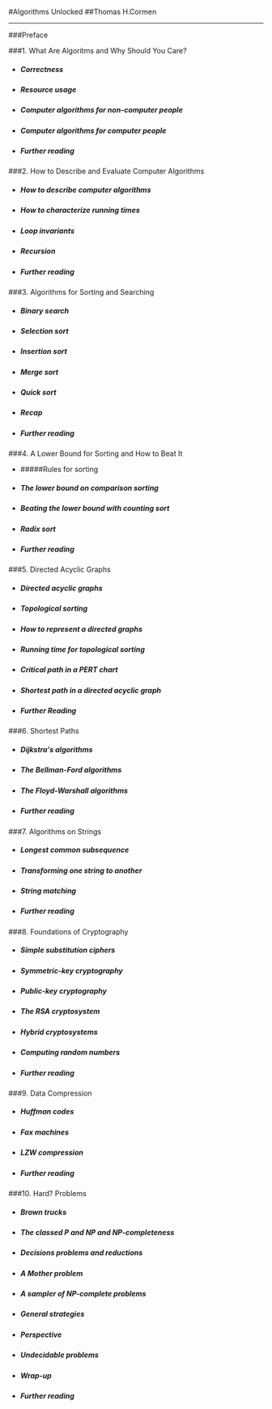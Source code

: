 #Algorithms Unlocked
##Thomas H.Cormen

***

###Preface

###1. What Are Algoritms and Why Should You Care?
* ##### Correctness
* ##### Resource usage
* ##### Computer algorithms for non-computer people
* ##### Computer algorithms for computer people
* ##### Further reading



###2. How to Describe and Evaluate Computer Algorithms
* ##### How to describe computer algorithms
* ##### How to characterize running times
* ##### Loop invariants
* ##### Recursion
* ##### Further reading



###3. Algorithms for Sorting and Searching
* ##### Binary search
* ##### Selection sort
* ##### Insertion sort
* ##### Merge sort
* ##### Quick sort
* ##### Recap
* ##### Further reading

###4. A Lower Bound for Sorting and How to Beat It
* #####Rules for sorting
* ##### The lower bound on comparison sorting
* ##### Beating the lower bound with counting sort
* ##### Radix sort
* ##### Further reading

###5. Directed Acyclic Graphs
* ##### Directed acyclic graphs
* ##### Topological sorting
* ##### How to represent a directed graphs
* ##### Running time for topological sorting
* ##### Critical path in a PERT chart
* ##### Shortest path in a directed acyclic graph
* ##### Further Reading


###6. Shortest Paths
* ##### Dijkstra's algorithms
* ##### The Bellman-Ford algorithms
* ##### The Floyd-Warshall algorithms
* ##### Further reading

###7. Algorithms on Strings
* ##### Longest common subsequence
* ##### Transforming one string to another
* ##### String matching
* ##### Further reading

###8. Foundations of Cryptography
* ##### Simple substitution ciphers
* ##### Symmetric-key cryptography
* ##### Public-key cryptography
* ##### The RSA cryptosystem
* ##### Hybrid cryptosystems
* ##### Computing random numbers
* ##### Further reading

###9. Data Compression
* ##### Huffman codes
* ##### Fax machines
* ##### LZW compression
* ##### Further reading

###10. Hard? Problems
* ##### Brown trucks
* ##### The classed P and NP and NP-completeness
* ##### Decisions problems and reductions
* ##### A Mother problem
* ##### A sampler of NP-complete problems
* ##### General strategies
* ##### Perspective
* ##### Undecidable problems
* ##### Wrap-up
* ##### Further reading










